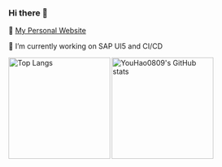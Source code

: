 ### Hi there 👋 

💬 [My Personal Website](https://youhao0809.github.io/)

🔭 I’m currently working on SAP UI5 and CI/CD

<img align="left" height="200" src="https://github-readme-stats.vercel.app/api/top-langs/?username=YouHao0809&layout=compact&theme=tokyonight&hide=html&card_width=350,assembly&langs_count=10" alt="Top Langs" /><img align="left" height="200" src="https://github-readme-stats.vercel.app/api?username=YouHao0809&count_private=true&show_icons=true&theme=tokyonight" alt="YouHao0809's GitHub stats" />



<!--

**YouHao0809/YouHao0809** is a ✨ _special_ ✨ repository because its `README.md` (this file) appears on your GitHub profile.

Here are some ideas to get you started:

- 🔭 I’m currently working on ...
- 🌱 I’m currently learning ...
- 👯 I’m looking to collaborate on ...
- 🤔 I’m looking for help with ...
- 💬 Ask me about ...
- 📫 How to reach me: ...
- 😄 Pronouns: ...
- ⚡ Fun fact: ...
  -->
